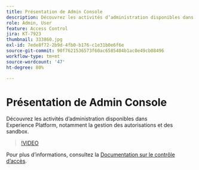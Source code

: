 ```yaml
---
title: Présentation de Admin Console
description: Découvrez les activités dʼadministration disponibles dans Experience Platform, notamment la gestion des autorisations et des sandbox.
role: Admin, User
feature: Access Control
jira: KT-7923
thumbnail: 333860.jpg
exl-id: 7ede8f72-2b9d-4fb0-b176-c1e31b0e6f6e
source-git-commit: 90f7621536573f60ac6585404b1ac0e49cb08496
workflow-type: tm+mt
source-wordcount: '47'
ht-degree: 80%

---
```


# Présentation de Admin Console

Découvrez les activités dʼadministration disponibles dans Experience Platform, notamment la gestion des autorisations et des sandbox.

>[!VIDEO](https://video.tv.adobe.com/v/333860?quality=12&learn=on)

Pour plus d’informations, consultez la [Documentation sur le contrôle d’accès](https://experienceleague.adobe.com/docs/experience-platform/access-control/home.html?lang=fr).